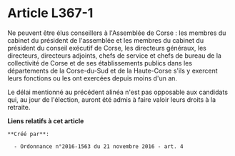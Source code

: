 # Article L367-1

Ne peuvent être élus conseillers à l'Assemblée de Corse : les membres du  cabinet du président de l'assemblée et les membres
du cabinet du  président du conseil exécutif de Corse, les directeurs généraux, les  directeurs, directeurs adjoints, chefs
de service et chefs de bureau de  la collectivité de Corse et de ses établissements publics dans les  départements de la
Corse-du-Sud et de la Haute-Corse s'ils y exercent  leurs fonctions ou les ont exercées depuis moins d'un an. 

Le délai mentionné au précédent alinéa n'est pas opposable aux  candidats qui, au jour de l'élection, auront été admis à
faire valoir  leurs droits à la retraite.

**Liens relatifs à cet article**

	**Créé par**:

	  - Ordonnance n°2016-1563 du 21 novembre 2016 - art. 4
